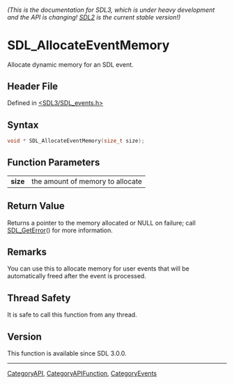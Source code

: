 ###### (This is the documentation for SDL3, which is under heavy development and the API is changing! [SDL2](https://wiki.libsdl.org/SDL2/) is the current stable version!)
# SDL_AllocateEventMemory

Allocate dynamic memory for an SDL event.

## Header File

Defined in [<SDL3/SDL_events.h>](https://github.com/libsdl-org/SDL/blob/main/include/SDL3/SDL_events.h)

## Syntax

```c
void * SDL_AllocateEventMemory(size_t size);

```

## Function Parameters

|              |                                  |
| ------------ | -------------------------------- |
| **size**     | the amount of memory to allocate |

## Return Value

Returns a pointer to the memory allocated or NULL on failure; call
[SDL_GetError](SDL_GetError)() for more information.

## Remarks

You can use this to allocate memory for user events that will be
automatically freed after the event is processed.

## Thread Safety

It is safe to call this function from any thread.

## Version

This function is available since SDL 3.0.0.

----
[CategoryAPI](CategoryAPI), [CategoryAPIFunction](CategoryAPIFunction), [CategoryEvents](CategoryEvents)

